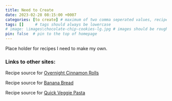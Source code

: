 ```yaml
---
title: Need to Create
date: 2023-02-28 08:15:00 +0007 
categories: [to create] # maximum of two comma seperated values, recipes are organized in folders based on the category
tags: []     # tags should always be lowercase
# image: \images\chocolate-chip-cookies-lg.jpg # images should be roughly 2:1 ratio
pin: false  # pin to the top of homepage
---
```


Place holder for recipes I need to make my own.


### Links to other sites:
Recipe source for [Overnight Cinnamon Rolls](https://sallysbakingaddiction.com/overnight-cinnamon-rolls/comment-page-8/)

Recipe source for [Banana Bread](https://sallysbakingaddiction.com/best-banana-bread-recipe/)

Recipe source for [Quick Veggie Pasta](https://www.budgetbytes.com/quick-veggie-pasta/)

